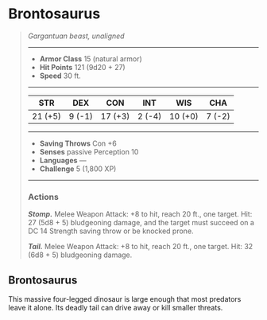 # Brontosaurus
>*Gargantuan beast, unaligned*
>___
>- **Armor Class** 15 (natural armor)
>- **Hit Points** 121 (9d20 + 27)
>- **Speed** 30 ft.
>___
>|STR|DEX|CON|INT|WIS|CHA|
>|:---:|:---:|:---:|:---:|:---:|:---:|
>|21 (+5)|9 (-1)|17 (+3)|2 (-4)|10 (+0)|7 (-2)|
>___
>- **Saving Throws** Con +6
>- **Senses** passive Perception 10
>- **Languages** —
>- **Challenge** 5 (1,800 XP)
>___
>### Actions
>***Stomp.*** Melee Weapon Attack: +8 to hit, reach 20 ft., one target. Hit: 27 (5d8 + 5) bludgeoning damage, and the target must succeed on a DC 14 Strength saving throw or be knocked prone.  
>
>***Tail.*** Melee Weapon Attack: +8 to hit, reach 20 ft., one target. Hit: 32 (6d8 + 5) bludgeoning damage.
## Brontosaurus
This massive four-legged dinosaur is large enough that most predators leave it alone. Its deadly tail can drive away or kill smaller threats.